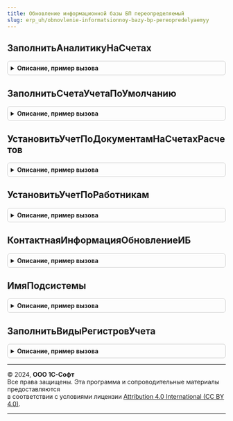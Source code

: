```yaml
---
title: Обновление информационной базы БП переопределяемый
slug: erp_uh/obnovlenie-informatsionnoy-bazy-bp-pereopredelyaemyy
---
```



## ЗаполнитьАналитикуНаСчетах
<details style="margin: 1em 0; padding: 0.5em; border: 1px solid #ccc; border-radius: 6px;">

<summary style="font-weight: bold; cursor: pointer;">Описание, пример вызова</summary>

```bsl

// Процедура ЗаполнитьАналитикуНаСчетах вызывается для заполнения аналитики на счетах,
// в соответствии со спецификой конфигурации - потребителя.
//
Процедура ЗаполнитьАналитикуНаСчетах() Экспорт
```

Пример вызова
```bsl
ОбновлениеИнформационнойБазыБППереопределяемый.ЗаполнитьАналитикуНаСчетах() 
```
</details>

## ЗаполнитьСчетаУчетаПоУмолчанию
<details style="margin: 1em 0; padding: 0.5em; border: 1px solid #ccc; border-radius: 6px;">

<summary style="font-weight: bold; cursor: pointer;">Описание, пример вызова</summary>

```bsl

// Процедура ЗаполнитьРегистрыСчетовУчета заполняет настройки
// для подстановки счетов учета по умолчанию.
//
Процедура ЗаполнитьСчетаУчетаПоУмолчанию() Экспорт
```

Пример вызова
```bsl
ОбновлениеИнформационнойБазыБППереопределяемый.ЗаполнитьСчетаУчетаПоУмолчанию() 
```
</details>

## УстановитьУчетПоДокументамНаСчетахРасчетов
<details style="margin: 1em 0; padding: 0.5em; border: 1px solid #ccc; border-radius: 6px;">

<summary style="font-weight: bold; cursor: pointer;">Описание, пример вызова</summary>

```bsl

// Установка субконто "Документы расчетов с контрагентами" на счетах расчетов (60, 62, 76).
//
Процедура УстановитьУчетПоДокументамНаСчетахРасчетов() Экспорт
```

Пример вызова
```bsl
ОбновлениеИнформационнойБазыБППереопределяемый.УстановитьУчетПоДокументамНаСчетахРасчетов() 
```
</details>

## УстановитьУчетПоРаботникам
<details style="margin: 1em 0; padding: 0.5em; border: 1px solid #ccc; border-radius: 6px;">

<summary style="font-weight: bold; cursor: pointer;">Описание, пример вызова</summary>

```bsl

// Устанавливает аналитику на счетах расчетов с персоналом по оплате труда.
//
Процедура УстановитьУчетПоРаботникам() Экспорт
```

Пример вызова
```bsl
ОбновлениеИнформационнойБазыБППереопределяемый.УстановитьУчетПоРаботникам() 
```
</details>

## КонтактнаяИнформацияОбновлениеИБ
<details style="margin: 1em 0; padding: 0.5em; border: 1px solid #ccc; border-radius: 6px;">

<summary style="font-weight: bold; cursor: pointer;">Описание, пример вызова</summary>

```bsl

// Процедура обновления ИБ для справочника видов контактной информации.
//
// Инструкция:
// Для каждого объекта, владельца КИ, для каждого соответствующего ему вида КИ добавить
// строчку вида: УправлениеКонтактнойИнформацией.ОбновитьВидКИ(.....). При этом,
// важен порядок в котором будут осуществляться эти вызовы, чем раньше вызов для вида КИ,
// тем выше этот вид КИ будет располагаться на форме объекта.
//
// Параметры функции УправлениеКонтактнойИнформацией.ОбновитьВидКИ:
// 1. Вид КИ - Ссылка на предопределенный вид КИ.
// 2. Тип КИ - Ссылка на перечисление
// 3. МожноИзменятьСпособРедактирования  - Определяет, можно ли в режиме Предприятие изменить способ редактирования,
//                                         например, для адресов, которые попадают в регл. отчетность, нужно
//                                         запретить возможность изменения.
// 4. РедактированиеТолькоВДиалоге       - Если установить Истина, то будет значение вида КИ можно будет
//                                         редактировать только в форме ввода (имеет смысл только для
//                                         адресов, телефонов и факсов).
// 5. АдресТолькоРоссийский              - Если установить Истина, то для адресов можно будет ввести
//                                         только российский адрес (имеет смысл только для адресов).
// 6. Порядок                            - Определяет порядок элемента, для сортировки относительно других.
//
//
Процедура КонтактнаяИнформацияОбновлениеИБ() Экспорт
```

Пример вызова
```bsl
ОбновлениеИнформационнойБазыБППереопределяемый.КонтактнаяИнформацияОбновлениеИБ() 
```
</details>

## ИмяПодсистемы
<details style="margin: 1em 0; padding: 0.5em; border: 1px solid #ccc; border-radius: 6px;">

<summary style="font-weight: bold; cursor: pointer;">Описание, пример вызова</summary>

```bsl

// Возвращает строку с именем о библиотеке или основной конфигурации.
//
// Возвращаемое значение:
//	Строка - Имя подсистемы в рамках конфигурации.
//
Функция ИмяПодсистемы() Экспорт
```

Пример вызова
```bsl
Результат = ОбновлениеИнформационнойБазыБППереопределяемый.ИмяПодсистемы() 
```
</details>

## ЗаполнитьВидыРегистровУчета
<details style="margin: 1em 0; padding: 0.5em; border: 1px solid #ccc; border-radius: 6px;">

<summary style="font-weight: bold; cursor: pointer;">Описание, пример вызова</summary>

```bsl

// Заполняет данные предопределенных элементов справочника ВидыРегистровУчета.
//
Процедура ЗаполнитьВидыРегистровУчета() Экспорт
```

Пример вызова
```bsl
ОбновлениеИнформационнойБазыБППереопределяемый.ЗаполнитьВидыРегистровУчета() 
```
</details>

---

© 2024, **ООО 1С-Софт**  
Все права защищены. Эта программа и сопроводительные материалы предоставляются  
в соответствии с условиями лицензии [Attribution 4.0 International (CC BY 4.0)](https://creativecommons.org/licenses/by/4.0/legalcode).

---
